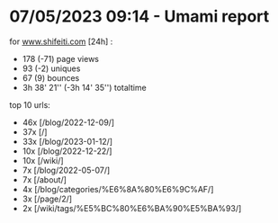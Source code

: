 # 07/05/2023 09:14 - Umami report
for www.shifeiti.com [24h] :

 - 178 (-71) page views
 - 93 (-2) uniques
 - 67 (9) bounces
 - 3h 38' 21'' (-3h 14' 35'') totaltime


top 10 urls:
 - 46x [/blog/2022-12-09/]
 - 37x [/]
 - 33x [/blog/2023-01-12/]
 - 10x [/blog/2022-12-22/]
 - 10x [/wiki/]
 - 7x [/blog/2022-05-07/]
 - 7x [/about/]
 - 4x [/blog/categories/%E6%8A%80%E6%9C%AF/]
 - 3x [/page/2/]
 - 2x [/wiki/tags/%E5%BC%80%E6%BA%90%E5%BA%93/]


